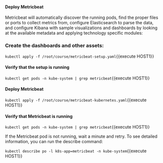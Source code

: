 #### Deploy Metricbeat

Metricbeat will automatically discover the running pods, find the proper files or ports to collect metrics from, configure Elasticsearch to parse the data, and configure Kibana with sample visualizations and dashboards by looking at the available metadata and applying technology specific modules:

### Create the dashboards and other assets:

`kubectl apply -f /root/course/metricbeat-setup.yaml`{{execute HOST1}}

#### Verify that the setup is running

`kubectl get pods -n kube-system | grep metricbeat`{{execute HOST1}}

#### Deploy Metricbeat

`kubectl apply -f /root/course/metricbeat-kubernetes.yaml`{{execute HOST1}}

#### Verify that Metricbeat is running

`kubectl get pods -n kube-system | grep metricbeat`{{execute HOST1}}

If the Metricbeat pod is not running, wait a minute and retry. To see detailed information, you can run the describe command:

`kubectl describe po -l k8s-app=metricbeat -n kube-system`{{execute HOST1}}
